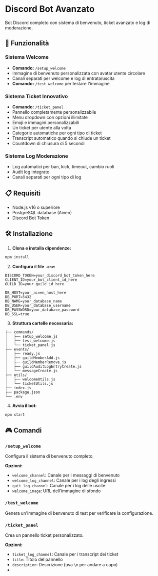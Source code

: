 # Discord Bot Avanzato

Bot Discord completo con sistema di benvenuto, ticket avanzato e log di moderazione.

## 🚀 Funzionalità

### Sistema Welcome
- **Comando:** `/setup_welcome`
- Immagine di benvenuto personalizzata con avatar utente circolare
- Canali separati per welcome e log di entrata/uscita
- **Comando:** `/test_welcome` per testare l'immagine

### Sistema Ticket Innovativo
- **Comando:** `/ticket_panel`
- Pannello completamente personalizzabile
- Menu dropdown con opzioni illimitate
- Emoji e immagini personalizzabili
- Un ticket per utente alla volta
- Categorie automatiche per ogni tipo di ticket
- Transcript automatico quando si chiude un ticket
- Countdown di chiusura di 5 secondi

### Sistema Log Moderazione
- Log automatici per ban, kick, timeout, cambio ruoli
- Audit log integrato
- Canali separati per ogni tipo di log

## 📋 Requisiti

- Node.js v16 o superiore
- PostgreSQL database (Aiven)
- Discord Bot Token

## 🛠️ Installazione

1. **Clona e installa dipendenze:**
```bash
npm install
```

2. **Configura il file `.env`:**
```env
DISCORD_TOKEN=your_discord_bot_token_here
CLIENT_ID=your_bot_client_id_here
GUILD_ID=your_guild_id_here

DB_HOST=your_aiven_host_here
DB_PORT=5432
DB_NAME=your_database_name
DB_USER=your_database_username
DB_PASSWORD=your_database_password
DB_SSL=true
```

3. **Struttura cartelle necessaria:**
```
├── commands/
│   ├── setup_welcome.js
│   ├── test_welcome.js
│   └── ticket_panel.js
├── events/
│   ├── ready.js
│   ├── guildMemberAdd.js
│   ├── guildMemberRemove.js
│   ├── guildAuditLogEntryCreate.js
│   └── messageCreate.js
├── utils/
│   ├── welcomeUtils.js
│   └── ticketUtils.js
├── index.js
├── package.json
└── .env
```

4. **Avvia il bot:**
```bash
npm start
```

## 🎮 Comandi

### `/setup_welcome`
Configura il sistema di benvenuto completo.

**Opzioni:**
- `welcome_channel`: Canale per i messaggi di benvenuto
- `welcome_log_channel`: Canale per i log degli ingressi
- `quit_log_channel`: Canale per i log delle uscite
- `welcome_image`: URL dell'immagine di sfondo

### `/test_welcome`
Genera un'immagine di benvenuto di test per verificare la configurazione.

### `/ticket_panel`
Crea un pannello ticket personalizzato.

**Opzioni:**
- `ticket_log_channel`: Canale per i transcript dei ticket
- `title`: Titolo del pannello
- `description`: Descrizione (usa `\n` per andare a capo)
-